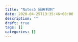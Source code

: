 ```yaml
---
title: "Notes5 隔离机制"
date: 2020-04-25T13:35:46+08:00
description: ""
draft: true
tags: []
categories: []
---
```

